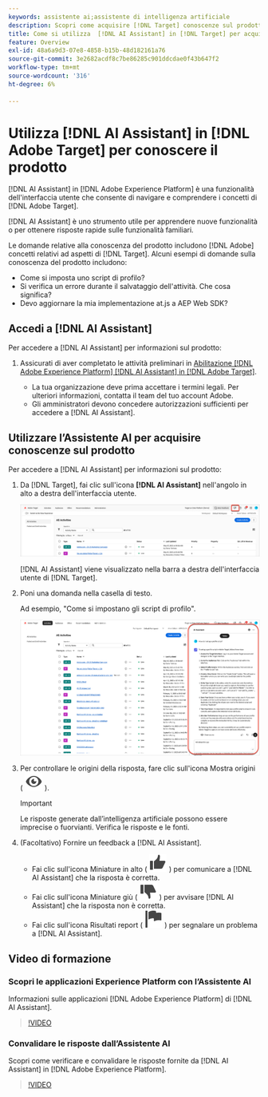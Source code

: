 ```yaml
---
keywords: assistente ai;assistente di intelligenza artificiale
description: Scopri come acquisire [!DNL Target] conoscenze sul prodotto con [!DNL AI Assistant].
title: Come si utilizza  [!DNL AI Assistant] in [!DNL Target] per acquisire informazioni sul prodotto?
feature: Overview
exl-id: 48a6a9d3-07e8-4858-b15b-48d182161a76
source-git-commit: 3e2682acdf8c7be86285c901ddcdae0f43b647f2
workflow-type: tm+mt
source-wordcount: '316'
ht-degree: 6%

---
```


# Utilizza [!DNL AI Assistant] in [!DNL Adobe Target] per conoscere il prodotto

[!DNL AI Assistant] in [!DNL Adobe Experience Platform] è una funzionalità dell&#39;interfaccia utente che consente di navigare e comprendere i concetti di [!DNL Adobe Target].

[!DNL AI Assistant] è uno strumento utile per apprendere nuove funzionalità o per ottenere risposte rapide sulle funzionalità familiari.

Le domande relative alla conoscenza del prodotto includono [!DNL Adobe] concetti relativi ad aspetti di [!DNL Target]. Alcuni esempi di domande sulla conoscenza del prodotto includono:

* Come si imposta uno script di profilo?
* Si verifica un errore durante il salvataggio dell&#39;attività. Che cosa significa?
* Devo aggiornare la mia implementazione at.js a AEP Web SDK?

## Accedi a [!DNL AI Assistant]

Per accedere a [!DNL AI Assistant] per informazioni sul prodotto:

1. Assicurati di aver completato le attività preliminari in [Abilitazione [!DNL Adobe Experience Platform] [!DNL AI Assistant] in [!DNL Adobe Target]](/help/main/c-intro/enabling-ai-assistant.md).

   * La tua organizzazione deve prima accettare i termini legali. Per ulteriori informazioni, contatta il team del tuo account Adobe.
   * Gli amministratori devono concedere autorizzazioni sufficienti per accedere a [!DNL AI Assistant].

## Utilizzare l’Assistente AI per acquisire conoscenze sul prodotto

Per accedere a [!DNL AI Assistant] per informazioni sul prodotto:

1. Da [!DNL Target], fai clic sull&#39;icona **[!DNL AI Assistant]** nell&#39;angolo in alto a destra dell&#39;interfaccia utente.

   ![Icona Assistente IA](/help/main/c-intro/assets/ai-assistant-icon.png)

   [!DNL AI Assistant] viene visualizzato nella barra a destra dell&#39;interfaccia utente di [!DNL Target].

1. Poni una domanda nella casella di testo.

   Ad esempio, &quot;Come si impostano gli script di profilo&quot;.

   ![Assistente IA con risposta](/help/main/c-intro/assets/ai-assistant-answer.png)

1. Per controllare le origini della risposta, fare clic sull&#39;icona Mostra origini ( ![icona Mostra origini](/help/main/assets/icons/Visibility.svg) ).

   >[!IMPORTANT]
   >
   >Le risposte generate dall’intelligenza artificiale possono essere imprecise o fuorvianti. Verifica le risposte e le fonti.

1. (Facoltativo) Fornire un feedback a [!DNL AI Assistant].

   * Fai clic sull&#39;icona Miniature in alto ( ![Icona Miniature in alto](/help/main/assets/icons/ThumbUp.svg) ) per comunicare a [!DNL AI Assistant] che la risposta è corretta.
   * Fai clic sull&#39;icona Miniature giù ( ![Icona Miniature giù](/help/main/assets/icons/ThumbDown.svg) ) per avvisare [!DNL AI Assistant] che la risposta non è corretta.
   * Fai clic sull&#39;icona Risultati report ( ![Icona Risultati report](/help/main/assets/icons/Flag.svg) ) per segnalare un problema a [!DNL AI Assistant].

## Video di formazione

### Scopri le applicazioni Experience Platform con l’Assistente AI

Informazioni sulle applicazioni [!DNL Adobe Experience Platform] di [!DNL AI Assistant].

>[!VIDEO](https://video.tv.adobe.com/v/3441024/?learn=on&#x26;enablevpops)

### Convalidare le risposte dall’Assistente AI

Scopri come verificare e convalidare le risposte fornite da [!DNL AI Assistant] in [!DNL Adobe Experience Platform].

>[!VIDEO](https://video.tv.adobe.com/v/3441738/?learn=on&#x26;enablevpops)

